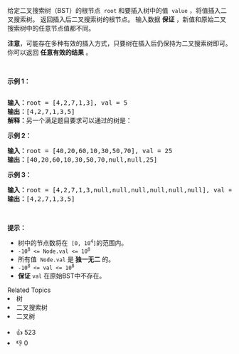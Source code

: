 <p>给定二叉搜索树（BST）的根节点
 <meta charset="UTF-8" />&nbsp;<code>root</code>&nbsp;和要插入树中的值
 <meta charset="UTF-8" />&nbsp;<code>value</code>&nbsp;，将值插入二叉搜索树。 返回插入后二叉搜索树的根节点。 输入数据 <strong>保证</strong> ，新值和原始二叉搜索树中的任意节点值都不同。</p>

<p><strong>注意</strong>，可能存在多种有效的插入方式，只要树在插入后仍保持为二叉搜索树即可。 你可以返回 <strong>任意有效的结果</strong> 。</p>

<p>&nbsp;</p>

<p><strong>示例 1：</strong></p> 
<img alt="" src="https://assets.leetcode.com/uploads/2020/10/05/insertbst.jpg" /> 
<pre>
<strong>输入：</strong>root = [4,2,7,1,3], val = 5
<strong>输出：</strong>[4,2,7,1,3,5]
<strong>解释：</strong>另一个满足题目要求可以通过的树是：
<img alt="" src="https://assets.leetcode.com/uploads/2020/10/05/bst.jpg" />
</pre>

<p><strong>示例 2：</strong></p>

<pre>
<strong>输入：</strong>root = [40,20,60,10,30,50,70], val = 25
<strong>输出：</strong>[40,20,60,10,30,50,70,null,null,25]
</pre>

<p><strong>示例 3：</strong></p>

<pre>
<strong>输入：</strong>root = [4,2,7,1,3,null,null,null,null,null,null], val = 5
<strong>输出：</strong>[4,2,7,1,3,5]
</pre>

<p>&nbsp;</p>

<p><strong>提示：</strong></p>

<ul> 
 <li>树中的节点数将在
  <meta charset="UTF-8" />&nbsp;<code>[0,&nbsp;10<sup>4</sup>]</code>的范围内。
  <meta charset="UTF-8" /></li> 
 <li><code>-10<sup>8</sup>&nbsp;&lt;= Node.val &lt;= 10<sup>8</sup></code></li> 
 <li>所有值&nbsp;
  <meta charset="UTF-8" /><code>Node.val</code>&nbsp;是&nbsp;<strong>独一无二</strong>&nbsp;的。</li> 
 <li><code>-10<sup>8</sup>&nbsp;&lt;= val &lt;= 10<sup>8</sup></code></li> 
 <li><strong>保证</strong>&nbsp;<code>val</code>&nbsp;在原始BST中不存在。</li> 
</ul>

<div><div>Related Topics</div><div><li>树</li><li>二叉搜索树</li><li>二叉树</li></div></div><br><div><li>👍 523</li><li>👎 0</li></div>